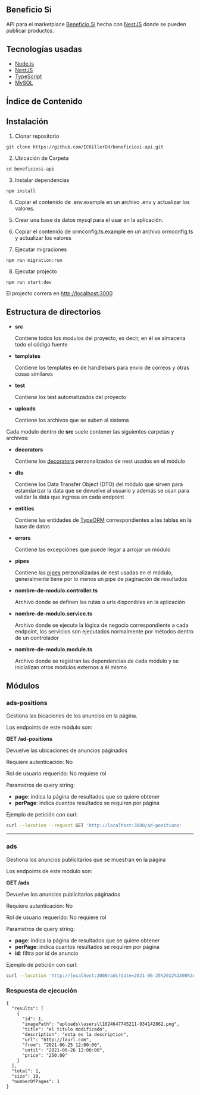## Beneficio Si

API para el marketplace [Beneficio Si](http://tubeneficiosi.com/) hecha con [NestJS](https://nestjs.com/) donde se pueden publicar productos.

## Tecnologías usadas
- [Node.js](https://nodejs.org/)
- [NestJS](https://nestjs.com/)
- [TypeScript](https://www.typescriptlang.org/)
- [MySQL](https://www.mysql.com/)

## Índice de Contenido

## Instalación
1. Clonar repositorio
```
git clone https://github.com/ICKillerGH/beneficiosi-api.git
```

2. Ubicación de Carpeta 
```
cd beneficiosi-api
```

3. Instalar dependencias
```
npm install
```
4. Copiar el contenido de .env.example en un archivo .env y actualizar los valores.

5. Crear una base de datos mysql para el usar en la aplicación.

6. Copiar el contenido de ormconfig.ts.example en un archivo ormconfig.ts y actualizar los valores

7. Ejecutar migraciones
```
npm run migration:run
```

8. Ejecutar projecto
```
npm run start:dev
```
El projecto correra en [http://localhost:3000](http:://localhost:3000)

## Estructura de directorios
- **src**

    Contiene todos los modulos del proyecto, es decir, en él se almacena todo el código fuente

- **templates**

    Contiene los templates en de handlebars para envio de correos y otras cosas similares

- **test**

    Contiene los test automatizados del proyecto

- **uploads**

    Contiene los archivos que se suben al sistema

Cada modulo dentro de **src** suele contener las siguientes carpetas y archivos:

- **decorators**

    Contiene los [decorators](https://docs.nestjs.com/custom-decorators) perzonalizados de nest usados en el módulo

- **dto**

    Contiene los Data Transfer Object (DTO) del módulo que sirven para estandarizar la data que se devuelve al usuario y además se usan para validar la data que ingresa en cada endpoint
    
- **entities**

    Contiene las entidades de [TypeORM](https://typeorm.io/) correspondientes a las tablas en la base de datos

- **errors**

    Contiene las excepciónes que puede llegar a arrojar un módulo
    
- **pipes**

    Contiene las [pipes](https://docs.nestjs.com/pipes) perzonalizadas de nest usadas en el módulo, generalmente tiene por lo menos un pipe de paginación de resultados

- **nombre-de-modulo.controller.ts**

    Archivo donde se definen las rutas o urls disponibles en la aplicación

- **nombre-de-modulo.service.ts**

    Archivo donde se ejecuta la lógica de negocio correspondiente a cada endpoint, los servicios son ejecutados normalmente por métodos dentro de un controlador

- **nombre-de-modulo.module.ts**

    Archivo donde se registran las dependencias de cada módulo y se inicializan otros módulos externos a él mismo

## Módulos

### ads-positions
Gestiona las bicaciones de los anuncios en la página.

Los endpoints de este módulo son:

**GET /ad-positions**
    
Devuelve las ubicaciones de anuncios páginados

Requiere autenticación: No

Rol de usuario requerido: No requiere rol 

Parametros de query string:

- **page**: indica la página de resultados que se quiere obtener
- **perPage**: indica cuantos resultados se requiren por página

Ejemplo de petición con curl:

```bash
curl --location --request GET 'http://localhost:3000/ad-positions'
```

---

### ads

Gestiona los anuncios publicitarios que se muestran en la página

Los endpoints de este módulo son:

**GET /ads**

Devuelve los anuncios publicitarios páginados

Requiere autenticación: No

Rol de usuario requerido: No requiere rol

Parametros de query string:
- **page**: indica la página de resultados que se quiere obtener
- **perPage**: indica cuantos resultados se requiren por página
- **id**: filtra por id de anuncio

Ejemplo de petición con curl:

```bash
curl --location 'http://localhost:3000/ads?date=2021-06-25%2012%3A00%3A00'
```
### Respuesta de ejecución
```
{
  "results": [
    {
      "id": 1,
      "imagePath": "uploads\\users\\1624647745211-934142862.png",
      "title": "el titulo modificado",
      "description": "esta es la description",
      "url": "http://laurl.com",
      "from": "2021-06-25 12:00:00",
      "until": "2021-06-26 12:00:00",
      "price": "250.00"
    }
  ],
  "total": 1,
  "size": 10,
  "numberOfPages": 1
}
```












